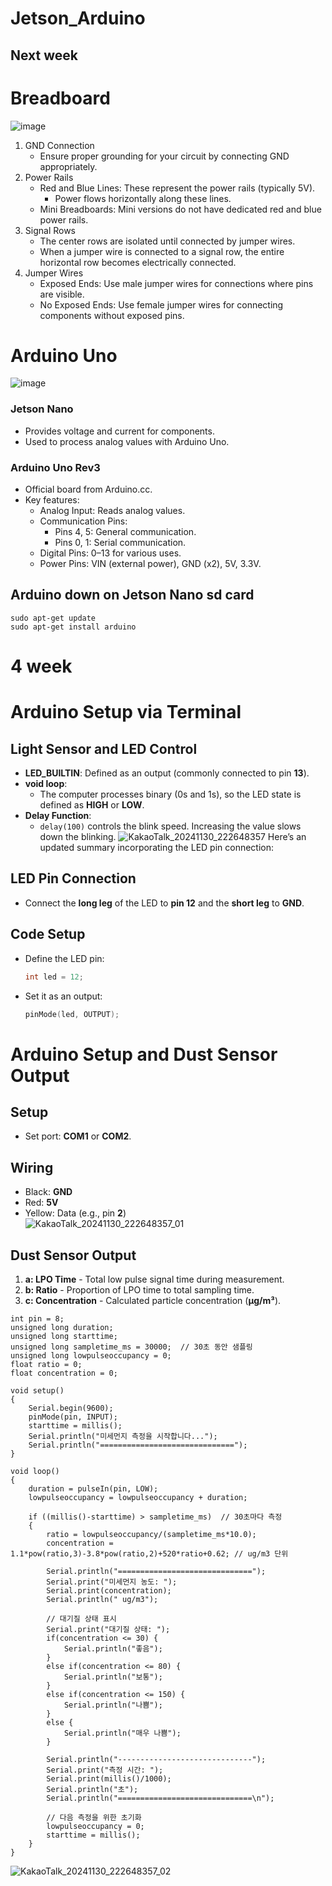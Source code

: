 # Jetson_Arduino
Next week
----
# Breadboard
![image](https://github.com/user-attachments/assets/f3e61c03-0169-4026-92e8-f36ecb902e5b)
1. GND Connection
   - Ensure proper grounding for your circuit by connecting GND appropriately.
2. Power Rails
   - Red and Blue Lines: These represent the power rails (typically 5V).
      - Power flows horizontally along these lines.
   - Mini Breadboards: Mini versions do not have dedicated red and blue power rails.
3. Signal Rows
   - The center rows are isolated until connected by jumper wires.
   - When a jumper wire is connected to a signal row, the entire horizontal row becomes electrically connected.
4. Jumper Wires
   - Exposed Ends: Use male jumper wires for connections where pins are visible.
   - No Exposed Ends: Use female jumper wires for connecting components without exposed pins.

# Arduino Uno
![image](https://github.com/user-attachments/assets/7e0adcea-5b2c-4e76-8d54-3e161bdf2747)
### Jetson Nano
- Provides voltage and current for components.
- Used to process analog values with Arduino Uno.
### Arduino Uno Rev3
- Official board from Arduino.cc.
- Key features:
   - Analog Input: Reads analog values.
   - Communication Pins:
      - Pins 4, 5: General communication.
      - Pins 0, 1: Serial communication.
   - Digital Pins: 0–13 for various uses.
   - Power Pins: VIN (external power), GND (x2), 5V, 3.3V.
 
## Arduino down on Jetson Nano sd card
```
sudo apt-get update
sudo apt-get install arduino
```

4 week
======

# Arduino Setup via Terminal

## **Light Sensor and LED Control**  
- **LED_BUILTIN**: Defined as an output (commonly connected to pin **13**).  
- **void loop**:  
  - The computer processes binary (0s and 1s), so the LED state is defined as **HIGH** or **LOW**.  
- **Delay Function**:  
  - `delay(100)` controls the blink speed. Increasing the value slows down the blinking.
 ![KakaoTalk_20241130_222648357](https://github.com/user-attachments/assets/19430c6d-ddc3-4c61-9fd2-e9b4e340a673)
Here’s an updated summary incorporating the LED pin connection:

## **LED Pin Connection**  
- Connect the **long leg** of the LED to **pin 12** and the **short leg** to **GND**.  

## **Code Setup**  
- Define the LED pin:  
  ```cpp
  int led = 12;
  ```  
- Set it as an output:  
  ```cpp
  pinMode(led, OUTPUT);
  ```
# Arduino Setup and Dust Sensor Output
## **Setup**   
- Set port: **COM1** or **COM2**.  
## **Wiring**  
- Black: **GND**  
- Red: **5V**  
- Yellow: Data (e.g., pin **2**)  
![KakaoTalk_20241130_222648357_01](https://github.com/user-attachments/assets/b54b6693-fa36-4522-a86f-008717a1dff6)
## **Dust Sensor Output**  
1. **a: LPO Time** - Total low pulse signal time during measurement.  
2. **b: Ratio** - Proportion of LPO time to total sampling time.  
3. **c: Concentration** - Calculated particle concentration (**μg/m³**).
```
int pin = 8;
unsigned long duration;
unsigned long starttime;
unsigned long sampletime_ms = 30000;  // 30초 동안 샘플링
unsigned long lowpulseoccupancy = 0;
float ratio = 0;
float concentration = 0;

void setup()
{
    Serial.begin(9600);
    pinMode(pin, INPUT);
    starttime = millis();
    Serial.println("미세먼지 측정을 시작합니다...");
    Serial.println("==============================");
}

void loop()
{
    duration = pulseIn(pin, LOW);
    lowpulseoccupancy = lowpulseoccupancy + duration;

    if ((millis()-starttime) > sampletime_ms)  // 30초마다 측정
    {
        ratio = lowpulseoccupancy/(sampletime_ms*10.0);
        concentration = 1.1*pow(ratio,3)-3.8*pow(ratio,2)+520*ratio+0.62; // ug/m3 단위

        Serial.println("==============================");
        Serial.print("미세먼지 농도: ");
        Serial.print(concentration);
        Serial.println(" ug/m3");

        // 대기질 상태 표시
        Serial.print("대기질 상태: ");
        if(concentration <= 30) {
            Serial.println("좋음");
        }
        else if(concentration <= 80) {
            Serial.println("보통");
        }
        else if(concentration <= 150) {
            Serial.println("나쁨");
        }
        else {
            Serial.println("매우 나쁨");
        }

        Serial.println("------------------------------");
        Serial.print("측정 시간: ");
        Serial.print(millis()/1000);
        Serial.println("초");
        Serial.println("==============================\n");

        // 다음 측정을 위한 초기화
        lowpulseoccupancy = 0;
        starttime = millis();
    }
}
```
![KakaoTalk_20241130_222648357_02](https://github.com/user-attachments/assets/a898ed96-d3b1-40bc-b6ea-ae7c0b64653e)

